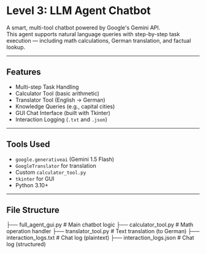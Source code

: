 #  Level 3: LLM Agent Chatbot

A smart, multi-tool chatbot powered by Google's Gemini API.  
This agent supports natural language queries with step-by-step task execution — including math calculations, German translation, and factual lookup.

---

##  Features

- Multi-step Task Handling
- Calculator Tool (basic arithmetic)
- Translator Tool (English → German)
- Knowledge Queries (e.g., capital cities)
- GUI Chat Interface (built with Tkinter)
- Interaction Logging (`.txt` and `.json`)

---

##  Tools Used

- `google.generativeai` (Gemini 1.5 Flash)
- `GoogleTranslator` for translation
- Custom `calculator_tool.py`
- `tkinter` for GUI
- Python 3.10+

---

##  File Structure
├── full_agent_gui.py # Main chatbot logic
├── calculator_tool.py # Math operation handler
├── translator_tool.py # Text translation (to German)
├── interaction_logs.txt # Chat log (plaintext)
├── interaction_logs.json # Chat log (structured)
